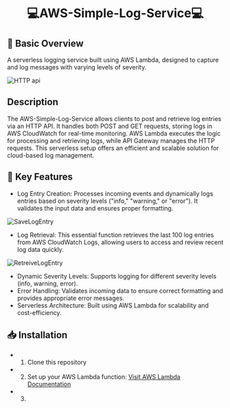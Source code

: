 <h1 align="center">💻AWS-Simple-Log-Service💻</h1>

## 🌟 Basic Overview
A serverless logging service built using AWS Lambda, designed to capture and log messages with varying levels of severity.

![HTTP api](https://github.com/user-attachments/assets/4ccf765d-eeb3-46cf-9b59-7cb2e72fffcc)

## Description
The AWS-Simple-Log-Service allows clients to post and retrieve log entries via an HTTP API. It handles both POST and GET requests, storing logs in AWS CloudWatch for real-time monitoring. AWS Lambda executes the logic for processing and retrieving logs, while API Gateway manages the HTTP requests. This serverless setup offers an efficient and scalable solution for cloud-based log management.

## 🔅 Key Features
- Log Entry Creation: Processes incoming events and dynamically logs entries based on severity levels ("info," "warning," or "error"). It validates the input data and ensures proper formatting.

![SaveLogEntry](https://github.com/user-attachments/assets/bfae0010-7a86-40bf-9a56-09f30a25ca59)

- Log Retrieval: This essential function retrieves the last 100 log entries from AWS CloudWatch Logs, allowing users to access and review recent log data quickly.

![RetreiveLogEntry](https://github.com/user-attachments/assets/064e2002-8da6-4b09-9896-970e7361a971)

- Dynamic Severity Levels: Supports logging for different severity levels (info, warning, error).
- Error Handling: Validates incoming data to ensure correct formatting and provides appropriate error messages.
- Serverless Architecture: Built using AWS Lambda for scalability and cost-efficiency.

## 📥 Installation 
-  1.	Clone this repository
-  2. Set up your AWS Lambda function: [Visit AWS Lambda Documentation](https://docs.aws.amazon.com/lambda/)
-  3.
